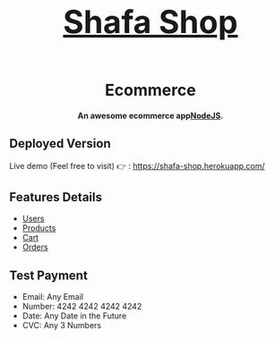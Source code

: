 <h1 align="center">
  <br>
  <a href="https://shafa-shop.herokuapp.com/"><h1>Shafa Shop</h1></a>
  <br>
  Ecommerce
  <br>
</h1>

<h4 align="center">An awesome ecommerce app<a href="https://nodejs.org/en/" target="_blank">NodeJS</a>.</h4>

## Deployed Version

Live demo (Feel free to visit) 👉 : https://shafa-shop.herokuapp.com/

## Features Details

- [Users](#users)
- [Products](#products)
- [Cart](#cart)
- [Orders](#orders)

## Test Payment

- Email: Any Email
- Number: 4242 4242 4242 4242
- Date: Any Date in the Future
- CVC: Any 3 Numbers
